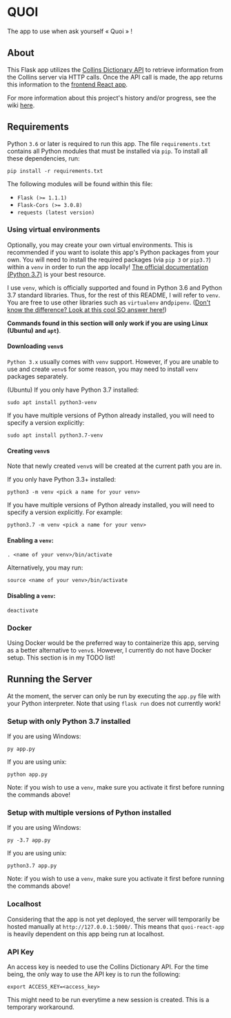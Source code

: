 # QUOI
The app to use when ask yourself « Quoi  » !

## About
This Flask app utilizes the [Collins Dictionary API](https://www.collinsdictionary.com/api/) to retrieve information from the Collins server via HTTP calls. Once the API call is made, the app returns this information to the [frontend React app](https://github.com/kpatenio/quoi-react-app).

For more information about this project's history and/or progress, see the wiki [here](https://github.com/kpatenio/QUOI/wiki).

## Requirements
Python `3.6` or later is required to run this app. The file `requirements.txt` contains all Python modules that must be installed via `pip`. To install all these dependencies, run:
```
pip install -r requirements.txt
```
The following modules will be found within this file:
- `Flask (>= 1.1.1)`
- `Flask-Cors (>= 3.0.8)`
- `requests (latest version)`

### Using virtual environments
Optionally, you may create your own virtual environments. This is recommended if you want to isolate this app's Python packages from your own. You will need to install the required packages (via `pip 3` or `pip3.7`) within a `venv` in order to run the app locally! [The official documentation (Python 3.7)](https://docs.python.org/3/library/venv.html) is your best resource.

I use `venv`, which is officially supported and found in Python 3.6 and Python 3.7 standard libraries. Thus, for the rest of this README, I will refer to `venv`. You are free to use other libraries such as `virtualenv` and`pipenv`. ([Don't know the difference? Look at this cool SO answer here!](https://stackoverflow.com/a/41573588))

**Commands found in this section will only work if you are using Linux (Ubuntu) and `apt`)**.

#### Downloading `venv`s
`Python 3.x` usually comes with `venv` support. However, if you are unable to use and create `venv`s for some reason, you may need to install `venv` packages separately.

(Ubuntu) If you only have Python 3.7 installed:
```
sudo apt install python3-venv
```

If you have multiple versions of Python already installed, you will need to specify a version explicitly:
```
sudo apt install python3.7-venv
```

#### Creating `venv`s
Note that newly created `venv`s will be created at the current path you are in.

If you only have Python 3.3+ installed:
```
python3 -m venv <pick a name for your venv>
```

If you have multiple versions of Python already installed, you will need to specify a version explicitly. For example:
```
python3.7 -m venv <pick a name for your venv>
```

#### Enabling a `venv`:

```
. <name of your venv>/bin/activate
```

Alternatively, you may run:
```
source <name of your venv>/bin/activate
```

#### Disabling a `venv`:
```
deactivate
```

### Docker
Using Docker would be the preferred way to containerize this app, serving as a better alternative to `venv`s. However, I currently do not have Docker setup. This section is in my TODO list!

## Running the Server
At the moment, the server can only be run by executing the `app.py` file with your Python interpreter. Note that using `flask run` does not currently work!

### Setup with only Python 3.7 installed
If you are using Windows:
```
py app.py
```

If you are using unix:
```
python app.py
```

Note: if you wish to use a `venv`, make sure you activate it first before running the commands above!

### Setup with multiple versions of Python installed
If you are using Windows:
```
py -3.7 app.py
```

If you are using unix:
```
python3.7 app.py
```
Note: if you wish to use a `venv`, make sure you activate it first before running the commands above!

### Localhost
Considering that the app is not yet deployed, the server will temporarily be hosted manually at `http://127.0.0.1:5000/`. This means that `quoi-react-app` is heavily dependent on this app being run at localhost.

### API Key
An access key is needed to use the Collins Dictionary API. For the time being, the only way to use the API key is to run the following:
```
export ACCESS_KEY=<access_key>
```

This might need to be run everytime a new session is created. This is a temporary workaround.
